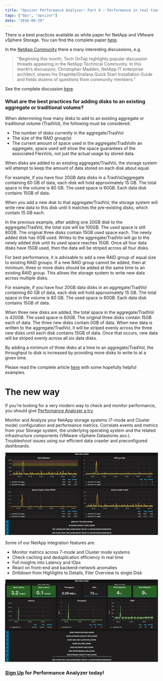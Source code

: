 ```yaml
---
title: "Opvizor Performance Analyzer: Part 9 – Performance in real time for NetApp"
tags: ["Ops", "opvizor"]
date: "2016-09-29"
---
```


There is a best practices available as white paper for NetApp and VMware vSphere Storage. You can find the complete paper [here](ftp://ftp.netapp.com/pub/alim/pub/tr-3749.pdf).

In the [NetApp Community](http://community.netapp.com/) there a many interesting discussions, e.g.

> "Beginning this month, Tech OnTap highlights popular discussion threads appearing in the NetApp Technical Community. In this month’s discussion, Christopher Madden, NetApp IT enterprise architect, shares his Graphite/Grafana Quick Start Installation Guide and fields dozens of questions from community members."

See the complete discussion [here](http://community.netapp.com/t5/Tech-OnTap-Articles/Ask-the-Experts-How-Can-I-Monitor-NetApp-Storage-Performance-with-Graphite-and/ta-p/122363).

### What are the best practices for adding disks to an existing aggregate or traditional volume?

When determining how many disks to add to an existing aggregate or traditional volume (TradVol), the following must be considered:

- The number of disks currently in the aggregate/TradVol
- The size of the RAID group(s)
- The current amount of space used in the aggregate/TradVolIn an aggregate, space used will show the space guarantees of the associated FlexVols, not just the actual usage by stored data.

When disks are added to an existing aggregate/TradVol, the storage system will attempt to keep the amount of data stored on each disk about equal.

For example, if you have four 20GB data disks in a TradVol/aggregate containing 60 GB of data, each disk will hold approximately 15 GB. The total space in the volume is 80 GB. The used space is 60GB. Each data disk contains 15GB of data.

When you add a new disk to that aggregate/TradVol, the storage system will write new data to this disk until it matches the pre-existing disks, which contain 15 GB each. 

In the previous example, after adding one 20GB disk to the aggregate/TradVol, the total size will be 100GB. The used space is still 60GB. The original three disks contain 15GB used space each. The newly added disk has 0GB used. Writes to the aggregate/TradVol will go to the newly added disk until its used space reaches 15GB. Once all four data disks have 15GB used, then the data will be striped across all four disks.

For best performance, it is advisable to add a new RAID group of equal size to existing RAID groups. If a new RAID group cannot be added, then at minimum, three or more disks should be added at the same time to an existing RAID group. This allows the storage system to write new data across multiple disks.

For example, if you have four 20GB data disks in an aggregate/TradVol containing 60 GB of data, each disk will hold approximately 15 GB. The total space in the volume is 80 GB. The used space is 60GB. Each data disk contains 15GB of data.

When three new disks are added, the total space in the aggregate/TradVol is 420GB. The used space is 60GB. The original three disks contain 15GB each of data. The three new disks contain 0GB of data. When new data is written to the aggregate/TradVol, it will be striped evenly across the three new disks until each disk contains 15GB of data. Once that occurs, new data will be striped evenly across all six data disks.

By adding a minimum of three disks at a time to an aggregate/TradVol, the throughput to disk is increased by providing more disks to write to at a given time.

Please read the complete article [here](https://kb.netapp.com/support/index?page=content&id=3011682) with some hopefully helpful examples.

# The new way

If you're looking for a very modern way to check and monitor performance, you should give [Performance Analyzer a try](http://try.opvizor.com/perfanalyzer/).

Monitor and Analyze your NetApp storage systems (7-mode and Cluster mode) configuration and performance metrics. Correlate events and metrics from your Storage system, the underlying operating system and the related infrastructure components (VMware vSphere Datastores aso.). Troubleshoot issues using our efficient data crawler and preconfigured dashboards.

![NetApp Dashboard](/images/blog/netapp_dashboard-1.png)

Some of our NetApp integration features are:

- Monitor metrics across 7-mode and Cluster mode systems
- Check caching and deduplication efficiency in real time
- Full insights into Latency and IOps
- React on front-end and backend-network anomalies
- Drilldown from Highlights to Details, Filer Overview to single Disk

![NetApp Highlights](/images/blog/netapp_cl_highlights-1.png)

### [Sign Up](http://try.opvizor.com/perfanalyzer/) for Performance Analyzer today!
